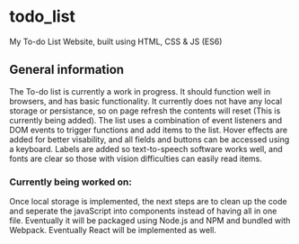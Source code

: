 # todo_list
My To-do List Website, built using HTML, CSS & JS (ES6)

## General information
The To-do list is currently a work in progress. It should function well in browsers, and has basic functionality. It
currently does not have any local storage or persistance, so on page refresh the contents will reset (This is currently
being added). The list uses a combination of event listeners and DOM events to trigger functions and add items to the list.
Hover effects are added for better visability, and all fields and buttons can be accessed using a keyboard. Labels are
added so text-to-speech software works well, and fonts are clear so those with vision difficulties can easily read items. 

### Currently being worked on:
Once local storage is implemented, the next steps are to clean up the code and seperate the javaScript into components
instead of having all in one file. Eventually it will be packaged using Node.js and NPM and bundled with Webpack.
Eventually React will be implemented as well. 
